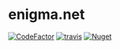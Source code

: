 # enigma.net
[![CodeFactor](https://www.codefactor.io/repository/github/q2g/enigma.net/badge)](https://www.codefactor.io/repository/github/q2g/enigma.net)
[![travis](https://travis-ci.com/q2g/enigma.net.svg?branch=master)](https://travis-ci.com/q2g/enigma.net/)
[![Nuget](https://img.shields.io/nuget/v/enigma.net.svg)](https://www.nuget.org/packages/enigma.net)

